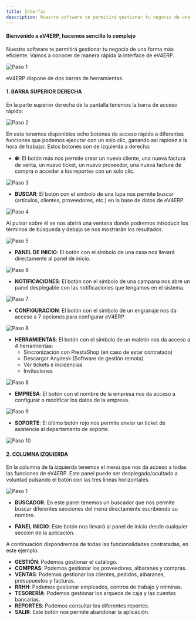 ```yaml
---
title: Interfaz
description: Nuestro software te permitirá gestionar tu negocio de una forma más eficiente. Vamos a conocer de manera rápida la interface de eV4ERP.
---
```



#### Bienvenido a eV4ERP, hacemos sencillo lo complejo

Nuestro software te permitirá gestionar tu negocio de una forma más eficiente. Vamos a conocer de manera rápida la interface de eV4ERP.

![Paso 1](../../../assets/tu_empresa/interfaz_1.png)

eV4ERP dispone de dos barras de herramientas.

#### 1. BARRA SUPERIOR DERECHA

En la parte superior derecha de la pantalla tenemos la barra de acceso rápido:

![Paso 2](../../../assets/tu_empresa/interfaz_2.png)

En esta tenemos disponibles ocho botones de acceso rápido a diferentes funciones que podemos ejecutar con un solo clic, ganando así rapidez a la hora de trabajar. Estos botones son de izquierda a derecha:

- **Ꚛ**: El botón más nos permite crear un nuevo cliente, una nueva factura de venta, un nuevo ticket, un nuevo proveedor, una nueva factura de compra o acceder a los reportes con un solo clic.

![Paso 3](../../../assets/tu_empresa/interfaz_3.png)
  
- **BUSCAR**: El botón con el símbolo de una lupa nos permite buscar (artículos, clientes, proveedores, etc.) en la base de datos de eV4ERP. 

![Paso 4](../../../assets/tu_empresa/interfaz_4.png)

Al pulsar sobre él se nos abrirá una ventana donde podremos introducir los términos de búsqueda y debajo se nos mostrarán los resultados.

![Paso 5](../../../assets/tu_empresa/interfaz_5.png)

- **PANEL DE INICIO**: El botón con el símbolo de una casa nos llevará directamente al panel de inicio.

![Paso 6](../../../assets/tu_empresa/interfaz_6.png)

- **NOTIFICACIONES**: El botón con el símbolo de una campana nos abre un panel desplegable con las notificaciones que tengamos en el sistema.

![Paso 7](../../../assets/tu_empresa/interfaz_7.png)
- **CONFIGURACION**: El botón con el símbolo de un engranaje nos da acceso a 7 opciones para configurar eV4ERP.

![Paso 8](../../../assets/tu_empresa/interfaz_8.png)

- **HERRAMIENTAS**: El botón con el símbolo de un maletín nos da acceso a 4 herramientas:  
  - Sincronización con PrestaShop (en caso de estar contratado)
  - Descargar Anydesk (Software de gestión remota)
  - Ver tickets e incidencias
  - Invitaciones

![Paso 8](../../../assets/tu_empresa/interfaz_9.png)

- **EMPRESA**: El botón con el nombre de la empresa nos da acceso a configurar o modificar los datos de la empresa.

![Paso 9](../../../assets/tu_empresa/interfaz_10.png)

- **SOPORTE**: El último botón rojo nos permite enviar un ticket de asistencia al departamento de soporte.

![Paso 10](../../../assets/tu_empresa/interfaz_11.png)

#### 2. COLUMNA IZQUIERDA

En la columna de la izquierda tenemos el menú que nos da acceso a todas las funciones de eV4ERP. Este panel puede ser desplegado/ocultado a voluntad pulsando el botón con las tres líneas horizontales.

![Paso 1](../../../assets/tu_empresa/interfaz_12.png)

- **BUSCADOR**: En este panel tenemos un buscador que nos permite buscar diferentes secciones del menú directamente escribiendo su nombre.

- **PANEL INICIO**: Este botón nos llevará al panel de inicio desde cualquier sección de la aplicación.

A continuación dispondremos de todas las funcionalidades contratadas, en este ejemplo:

- **GESTIÓN**: Podemos gestionar el catálogo.
- **COMPRAS**: Podemos gestionar los proveedores, albaranes y compras.
- **VENTAS**: Podemos gestionar los clientes, pedidos, albaranes, presupuestos y facturas.
- **RRHH**: Podemos gestionar empleados, centros de trabajo y nóminas.
- **TESORERÍA**: Podemos gestionar los arqueos de caja y las cuentas bancarias.
- **REPORTES**: Podemos consultar los diferentes reportes.
- **SALIR**: Este botón nos permite abandonar la aplicación.
